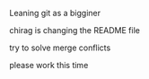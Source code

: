 Leaning git as a bigginer

chirag is changing the README file

try to solve merge conflicts


please work this time
